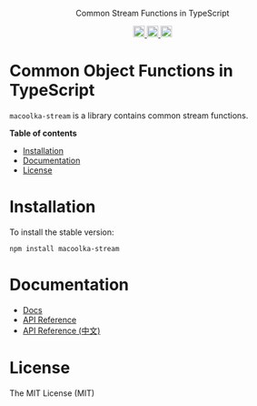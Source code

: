 <p align="center">
Common Stream Functions in TypeScript
</p>

<p align="center">
  <a href="https://travis-ci.org/macoolka/macoolka-stream">
    <img src="https://img.shields.io/travis/macoolka/macoolka-stream/master.svg?style=flat-square" alt="build status" height="20">
  </a>
  <a href="https://david-dm.org/macoolka-stream">
    <img src="https://img.shields.io/david/macoolka/macoolka-stream.svg?style=flat-square" alt="dependency status" height="20">
  </a>
  <a href="https://www.npmjs.com/package/macoolka-stream">
    <img src="https://img.shields.io/npm/dm/macoolka-stream.svg" alt="npm downloads" height="20">
  </a>
</p>

# Common Object Functions in TypeScript

`macoolka-stream` is a library contains common stream functions.


**Table of contents**

- [Installation](#installation)
- [Documentation](#documentation)
- [License](#license)

<!-- END doctoc generated TOC please keep comment here to allow auto update -->

# Installation

To install the stable version:

```
npm install macoolka-stream
```


# Documentation

- [Docs](https://macoolka.github.io/macoolka-stream)
- [API Reference](https://macoolka.github.io/macoolka-stream/docs/Modules)
- [API Reference (中文)](https://macoolka.github.io/macoolka-stream/docs/模块)


# License

The MIT License (MIT)
